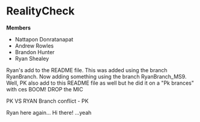 # RealityCheck

**Members**
* Nattapon Donratanapat
* Andrew Rowles
* Brandon Hunter
* Ryan Shealey

Ryan's add to the README file. This was added using the branch RyanBranch.
Now adding something using the branch RyanBranch_MS9.
Well, PK also add to this README file as well but he did it on a "Pk brances" with ces
BOOM! DROP the MIC

PK VS RYAN Branch conflict - PK

Ryan here again... Hi there!
...yeah
